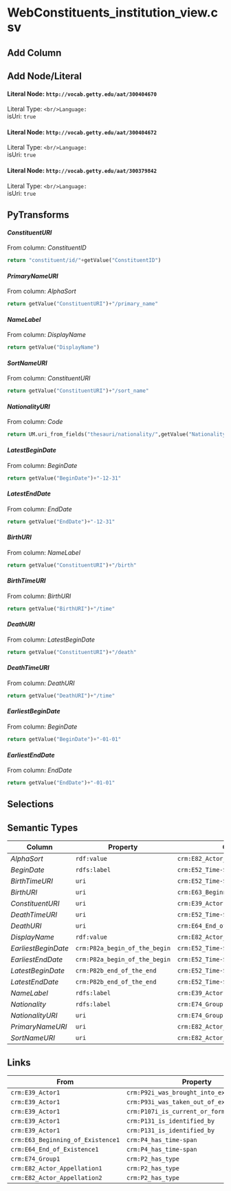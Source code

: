 # WebConstituents_institution_view.csv

## Add Column

## Add Node/Literal
#### Literal Node: `http://vocab.getty.edu/aat/300404670`
Literal Type: ``
<br/>Language: ``
<br/>isUri: `true`

#### Literal Node: `http://vocab.getty.edu/aat/300404672`
Literal Type: ``
<br/>Language: ``
<br/>isUri: `true`

#### Literal Node: `http://vocab.getty.edu/aat/300379842`
Literal Type: ``
<br/>Language: ``
<br/>isUri: `true`


## PyTransforms
#### _ConstituentURI_
From column: _ConstituentID_
``` python
return "constituent/id/"+getValue("ConstituentID")
```

#### _PrimaryNameURI_
From column: _AlphaSort_
``` python
return getValue("ConstituentURI")+"/primary_name"
```

#### _NameLabel_
From column: _DisplayName_
``` python
return getValue("DisplayName")
```

#### _SortNameURI_
From column: _ConstituentURI_
``` python
return getValue("ConstituentURI")+"/sort_name"
```

#### _NationalityURI_
From column: _Code_
``` python
return UM.uri_from_fields("thesauri/nationality/",getValue("Nationality"))
```

#### _LatestBeginDate_
From column: _BeginDate_
``` python
return getValue("BeginDate")+"-12-31"
```

#### _LatestEndDate_
From column: _EndDate_
``` python
return getValue("EndDate")+"-12-31"
```

#### _BirthURI_
From column: _NameLabel_
``` python
return getValue("ConstituentURI")+"/birth"
```

#### _BirthTimeURI_
From column: _BirthURI_
``` python
return getValue("BirthURI")+"/time"
```

#### _DeathURI_
From column: _LatestBeginDate_
``` python
return getValue("ConstituentURI")+"/death"
```

#### _DeathTimeURI_
From column: _DeathURI_
``` python
return getValue("DeathURI")+"/time"
```

#### _EarliestBeginDate_
From column: _BeginDate_
``` python
return getValue("BeginDate")+"-01-01"
```

#### _EarliestEndDate_
From column: _EndDate_
``` python
return getValue("EndDate")+"-01-01"
```


## Selections

## Semantic Types
| Column | Property | Class |
|  ----- | -------- | ----- |
| _AlphaSort_ | `rdf:value` | `crm:E82_Actor_Appellation2`|
| _BeginDate_ | `rdfs:label` | `crm:E52_Time-Span1`|
| _BirthTimeURI_ | `uri` | `crm:E52_Time-Span1`|
| _BirthURI_ | `uri` | `crm:E63_Beginning_of_Existence1`|
| _ConstituentURI_ | `uri` | `crm:E39_Actor1`|
| _DeathTimeURI_ | `uri` | `crm:E52_Time-Span2`|
| _DeathURI_ | `uri` | `crm:E64_End_of_Existence1`|
| _DisplayName_ | `rdf:value` | `crm:E82_Actor_Appellation1`|
| _EarliestBeginDate_ | `crm:P82a_begin_of_the_begin` | `crm:E52_Time-Span1`|
| _EarliestEndDate_ | `crm:P82a_begin_of_the_begin` | `crm:E52_Time-Span2`|
| _LatestBeginDate_ | `crm:P82b_end_of_the_end` | `crm:E52_Time-Span1`|
| _LatestEndDate_ | `crm:P82b_end_of_the_end` | `crm:E52_Time-Span2`|
| _NameLabel_ | `rdfs:label` | `crm:E39_Actor1`|
| _Nationality_ | `rdfs:label` | `crm:E74_Group1`|
| _NationalityURI_ | `uri` | `crm:E74_Group1`|
| _PrimaryNameURI_ | `uri` | `crm:E82_Actor_Appellation1`|
| _SortNameURI_ | `uri` | `crm:E82_Actor_Appellation2`|


## Links
| From | Property | To |
|  --- | -------- | ---|
| `crm:E39_Actor1` | `crm:P92i_was_brought_into_existence_by` | `crm:E63_Beginning_of_Existence1`|
| `crm:E39_Actor1` | `crm:P93i_was_taken_out_of_existence_by` | `crm:E64_End_of_Existence1`|
| `crm:E39_Actor1` | `crm:P107i_is_current_or_former_member_of` | `crm:E74_Group1`|
| `crm:E39_Actor1` | `crm:P131_is_identified_by` | `crm:E82_Actor_Appellation1`|
| `crm:E39_Actor1` | `crm:P131_is_identified_by` | `crm:E82_Actor_Appellation2`|
| `crm:E63_Beginning_of_Existence1` | `crm:P4_has_time-span` | `crm:E52_Time-Span1`|
| `crm:E64_End_of_Existence1` | `crm:P4_has_time-span` | `crm:E52_Time-Span2`|
| `crm:E74_Group1` | `crm:P2_has_type` | `http://vocab.getty.edu/aat/300379842`|
| `crm:E82_Actor_Appellation1` | `crm:P2_has_type` | `http://vocab.getty.edu/aat/300404670`|
| `crm:E82_Actor_Appellation2` | `crm:P2_has_type` | `http://vocab.getty.edu/aat/300404672`|
